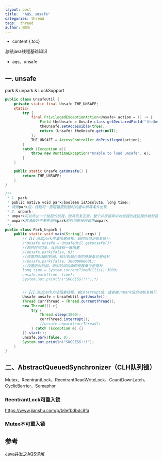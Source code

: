 ```yaml
---
layout: post
title:  "AQS、unsafe"
categories: thread
tags:  thread
author: 网络
---
```


* content
{:toc}

总结java线程基础知识

* aqs、unsafe









## 一. unsafe

park & unpark & LockSupport

```java
public class UnsafeUtil {
    private static final Unsafe THE_UNSAFE;
    static{
        try {
            final PrivilegedExceptionAction<Unsafe> action = () -> {
                Field theUnsafe = Unsafe.class.getDeclaredField("theUnsafe");
                theUnsafe.setAccessible(true);
                return (Unsafe) theUnsafe.get(null);
            };
            THE_UNSAFE = AccessController.doPrivileged(action);
        }
        catch (Exception e){
            throw new RuntimeException("Unable to load unsafe", e);
        }
    }

    public static Unsafe getUnsafe() {
        return THE_UNSAFE;
    }
}
```

```java
/**
 * 1. park:
 * public native void park(boolean isAbsolute, long time);
 * 调用park后，线程将一直阻塞直到超时或者中断等条件出现
 * 2. unpark:
 * unpark可以终止一个挂起的线程，使其恢复正常。整个并发框架中对线程的挂起操作被封装在 LockSupport类中，LockSupport类中有各种版本pack方法，但最终都调用了Unsafe.park()方法
 * unpark方法最好不要在调用park前对当前线程调用unpark
 */
public class Park_Unpark {
    public static void main(String[] args) {
        //【1】测试park方法阻塞线程，超时后自动恢复执行
        /*Unsafe unsafe = UnsafeUtil.getUnsafe();
        //超时时间为0，当前线程一直阻塞
        //unsafe.park(false, 0);
        //设置相对超时时间，相对时间后面的参数单位是纳秒
        //unsafe.park(false, 3000000000L);
        //设置绝对时间，绝对时间后面的参数单位是毫秒
        long time = System.currentTimeMillis()+3000;
        unsafe.park(true, time);
        System.out.println("SUCCESS!!!");*/


        //【2】测试park方法阻塞线程，被interrupt后，或者被unpark后自动恢复执行
        Unsafe unsafe = UnsafeUtil.getUnsafe();
        Thread currThread = Thread.currentThread();
        new Thread(()->{
            try {
                Thread.sleep(3000);
                currThread.interrupt();
                //unsafe.unpark(currThread);
            } catch (Exception e) {}
        }).start();
        unsafe.park(false, 0);
        System.out.println("SUCCESS!!!");
    }
}
```

## 二、AbstractQueuedSynchronizer（CLH队列锁）

Mutex、ReentrantLock、ReentrantReadWriteLock、CountDownLatch、CyclicBarrier、Semaphor

### ReentrantLock可重入锁

<https://www.jianshu.com/p/b6efbdbdc6fa>

### Mutex不可重入锁

## 参考

[Java并发之AQS详解](https://www.cnblogs.com/waterystone/p/4920797.html)
